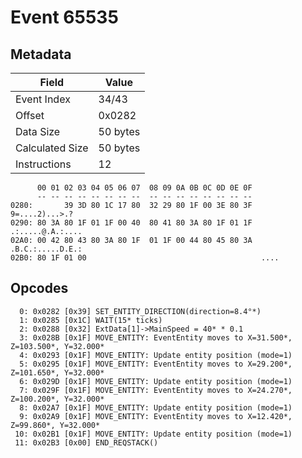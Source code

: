 # Event 65535

## Metadata

| Field           | Value    |
|-----------------|----------|
| Event Index     | 34/43    |
| Offset          | 0x0282   |
| Data Size       | 50 bytes |
| Calculated Size | 50 bytes |
| Instructions    | 12       |

```
      00 01 02 03 04 05 06 07  08 09 0A 0B 0C 0D 0E 0F
      -- -- -- -- -- -- -- --  -- -- -- -- -- -- -- --
0280:       39 3D 80 1C 17 80  32 29 80 1F 00 3E 80 3F    9=....2)...>.?
0290: 80 3A 80 1F 01 1F 00 40  80 41 80 3A 80 1F 01 1F  .:.....@.A.:....
02A0: 00 42 80 43 80 3A 80 1F  01 1F 00 44 80 45 80 3A  .B.C.:.....D.E.:
02B0: 80 1F 01 00                                       ....            
```

## Opcodes

```
  0: 0x0282 [0x39] SET_ENTITY_DIRECTION(direction=8.4°*)
  1: 0x0285 [0x1C] WAIT(15* ticks)
  2: 0x0288 [0x32] ExtData[1]->MainSpeed = 40* * 0.1
  3: 0x028B [0x1F] MOVE_ENTITY: EventEntity moves to X=31.500*, Z=103.500*, Y=32.000*
  4: 0x0293 [0x1F] MOVE_ENTITY: Update entity position (mode=1)
  5: 0x0295 [0x1F] MOVE_ENTITY: EventEntity moves to X=29.200*, Z=101.650*, Y=32.000*
  6: 0x029D [0x1F] MOVE_ENTITY: Update entity position (mode=1)
  7: 0x029F [0x1F] MOVE_ENTITY: EventEntity moves to X=24.270*, Z=100.200*, Y=32.000*
  8: 0x02A7 [0x1F] MOVE_ENTITY: Update entity position (mode=1)
  9: 0x02A9 [0x1F] MOVE_ENTITY: EventEntity moves to X=12.420*, Z=99.860*, Y=32.000*
 10: 0x02B1 [0x1F] MOVE_ENTITY: Update entity position (mode=1)
 11: 0x02B3 [0x00] END_REQSTACK()
```
